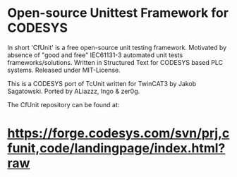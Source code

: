 # Open-source Unittest Framework for CODESYS

In short 'CfUnit' is a free open-source unit testing framework. Motivated by absence of "good and free" IEC61131-3 automated unit tests frameworks/solutions. Written in Structured Text for CODESYS based PLC systems. Released under MIT-License.

This is a CODESYS port of TcUnit written for TwinCAT3 by Jakob Sagatowski. Ported by ALiazzz, Ingo & zer0g.

The CfUnit repository can be found at:
# https://forge.codesys.com/svn/prj,cfunit,code/landingpage/index.html?raw
